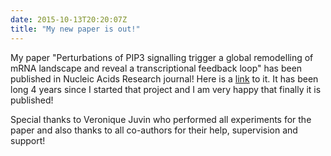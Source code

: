 ```yaml
---
date: 2015-10-13T20:20:07Z
title: "My new paper is out!"
---
```


My paper "Perturbations of PIP3 signalling trigger a global remodelling of mRNA landscape and reveal a transcriptional feedback loop" has been published in Nucleic Acids Research journal! Here is a [link](http://nar.oxfordjournals.org/content/early/2015/10/11/nar.gkv1015.full) to it. It has been long 4 years since I started that project and I am very happy that finally it is published!

Special thanks to Veronique Juvin who performed all experiments for the paper and also thanks to all co-authors for their help, supervision and support!
